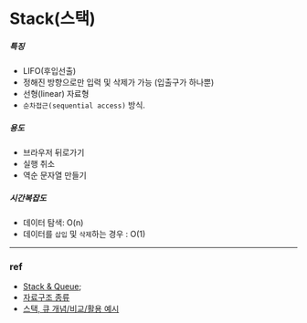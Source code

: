 # Stack(스택)

##### 특징

- LIFO(후입선출)
- 정해진 방향으로만 입력 및 삭제가 가능 (입출구가 하나뿐)
- 선형(linear) 자료형
- `순차접근(sequential access)` 방식.

##### 용도

- 브라우저 뒤로가기
- 실행 취소
- 역순 문자열 만들기

##### 시간복잡도

- 데이터 탐색: O(n)
- 데이터를 `삽입` 및 `삭제`하는 경우 : O(1)

---

### ref

- [Stack & Queue](https://velog.io/@sbinha/%EC%8A%A4%ED%83%9D-%ED%81%90);
- [자료구조 종류](https://jin-network.tistory.com/127)
- [스택, 큐 개념/비교/활용 예시](https://devuna.tistory.com/22)
